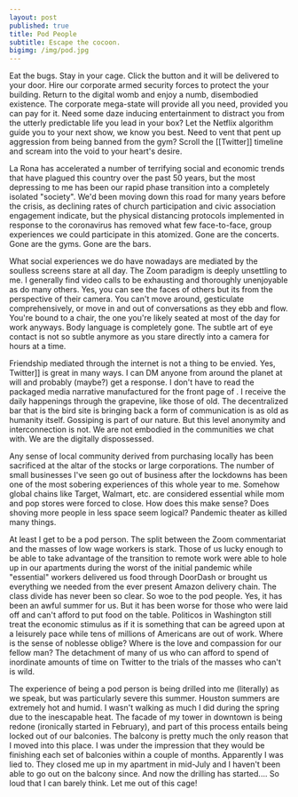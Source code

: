 ```yaml
---
layout: post
published: true
title: Pod People
subtitle: Escape the cocoon.
bigimg: /img/pod.jpg
---
```


Eat the bugs. Stay in your cage. Click the button and it will be delivered to your door. Hire our corporate armed security forces to protect the your building. Return to the digital womb and enjoy a numb, disembodied existence. The corporate mega-state will provide all you need, provided you can pay for it. Need some daze inducing entertainment to distract you from the utterly predictable life you lead in your box? Let the Netflix algorithm guide you to your next show, we know you best. Need to vent that pent up aggression from being banned from the gym? Scroll the [[Twitter]] timeline and scream into the void to your heart's desire.

La Rona has accelerated a number of terrifying social and economic trends that have plagued this country over the past 50 years, but the most depressing to me has been our rapid phase transition into a completely isolated "society". We'd been moving down this road for many years before the crisis, as declining rates of church participation and civic association engagement indicate, but the physical distancing protocols implemented in response to the coronavirus has removed what few face-to-face, group experiences we could participate in this atomized. Gone are the concerts. Gone are the gyms. Gone are the bars.

What social experiences we do have nowadays are mediated by the soulless screens stare at all day. The Zoom paradigm is deeply unsettling to me. I generally find video calls to be exhausting and thoroughly unenjoyable as do many others. Yes, you can see the faces of others but its from the perspective of their camera. You can't move around, gesticulate comprehensively, or move in and out of conversations as they ebb and flow. You're bound to a chair, the one you're likely seated at most of the day for work anyways. Body language is completely gone. The subtle art of eye contact is not so subtle anymore as you stare directly into a camera for hours at a time.

Friendship mediated through the internet is not a thing to be envied. Yes, Twitter]] is great in many ways. I can DM anyone from around the planet at will and probably (maybe?) get a response. I don't have to read the packaged media narrative manufactured for the front page of <insert newspaper here>. I receive the daily happenings through the grapevine, like those of old. The decentralized bar that is the bird site is bringing back a form of communication is as old as humanity itself. Gossiping is part of our nature. But this level anonymity and interconnection is not. We are not embodied in the communities we chat with. We are the digitally dispossessed.

Any sense of local community derived from purchasing locally has been sacrificed at the altar of the stocks or large corporations. The number of small businesses I've seen go out of business after the lockdowns has been one of the most sobering experiences of this whole year to me. Somehow global chains like Target, Walmart, etc. are considered essential while mom and pop stores were forced to close. How does this make sense? Does shoving more people in less space seem logical? Pandemic theater as killed many things.

At least I get to be a pod person. The split between the Zoom commentariat and the masses of low wage workers is stark. Those of us lucky enough to be able to take advantage of the transition to remote work were able to hole up in our apartments during the worst of the initial pandemic while "essential" workers delivered us food through DoorDash or brought us everything we needed from the ever present Amazon delivery chain. The class divide has never been so clear. So woe to the pod people. Yes, it has been an awful summer for us. But it has been worse for those who were laid off and can't afford to put food on the table. Politicos in Washington still treat the economic stimulus as if it is something that can be agreed upon at a leisurely pace while tens of millions of Americans are out of work. Where is the sense of noblesse oblige? Where is the love and compassion for our fellow man? The detachment of many of us who can afford to spend of inordinate amounts of time on Twitter to the trials of the masses who can't is wild.

The experience of being a pod person is being drilled into me (literally) as we speak, but was particularly severe this summer. Houston summers are extremely hot and humid. I wasn't walking as much I did during the spring due to the inescapable heat. The facade of my tower in downtown is being redone (ironically started in February), and part of this process entails being locked out of our balconies. The balcony is pretty much the only reason that I moved into this place. I was under the impression that they would be finishing each set of balconies within a couple of months. Apparently I was lied to. They closed me up in my apartment in mid-July and I haven't been able to go out on the balcony since. And now the drilling has started.... So loud that I can barely think. Let me out of this cage!
